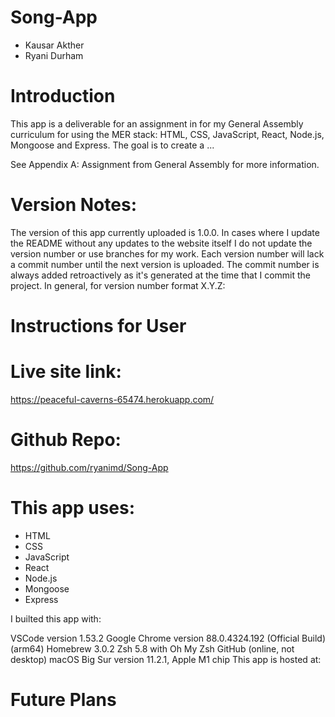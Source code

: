 # Song-App

- Kausar Akther
- Ryani Durham

# Introduction
This app is a deliverable for an assignment in for my General Assembly curriculum for using the MER stack: HTML, CSS, JavaScript, React, Node.js, Mongoose and Express. The goal is to create a ...

See Appendix A: Assignment from General Assembly for more information.

# Version Notes:
The version of this app currently uploaded is 1.0.0. In cases where I update the README without any updates to the website itself I do not update the version number or use branches for my work. Each version number will lack a commit number until the next version is uploaded. The commit number is always added retroactively as it's generated at the time that I commit the project. In general, for version number format X.Y.Z:

# Instructions for User


# Live site link:
https://peaceful-caverns-65474.herokuapp.com/

# Github Repo:
https://github.com/ryanimd/Song-App

# This app uses:

* HTML
* CSS
* JavaScript
* React
* Node.js
* Mongoose
* Express

I builted this app with:

VSCode version 1.53.2 Google Chrome version 88.0.4324.192 (Official Build) (arm64) Homebrew 3.0.2 Zsh 5.8 with Oh My Zsh GitHub (online, not desktop) macOS Big Sur version 11.2.1, Apple M1 chip This app is hosted at:

# Future Plans
